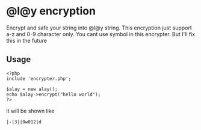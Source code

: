 # @l@y encryption

Encrypt and safe your string into @l@y string. This encryption just support a-z and 0-9 character only. You cant use symbol in this encrypter. But I'll fix this in the future

## Usage
```
<?php
include 'encrypter.php';

$alay = new alay();
echo $alay->encrypt("hello world");
?>
```

it will be shown like
```
|-|3||0w012|d
```